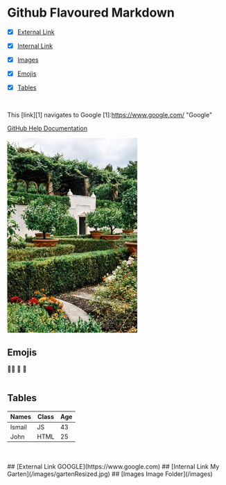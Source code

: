 # Github Flavoured Markdown


- [x] [External Link](#External-Link-GOOGLE)
- [x] [Internal Link](#Internal-Link-My-Garten)
- [x] [Images](#Images-Image-Folder)
- [x] [Emojis](#Emojis)
- [x] [Tables](#Tables)


<br>

This [link][1] navigates to Google
[1]:https://www.google.com/ "Google"

[GitHub Help Documentation](https://help.github.com/en)
<br>

![Backyard](/images/gartenResized.jpg)
<br>

## Emojis
🏃‍♂️  🙂  🚙 
<br>
<br>

## Tables

Names  |  Class |Age
-----  |-----   |-----
Ismail |JS      |43
John   |HTML    |25

<br>
<br>
## [External Link GOOGLE](https://www.google.com)
## [Internal Link My Garten](/images/gartenResized.jpg)
## [Images Image Folder](/images)





















